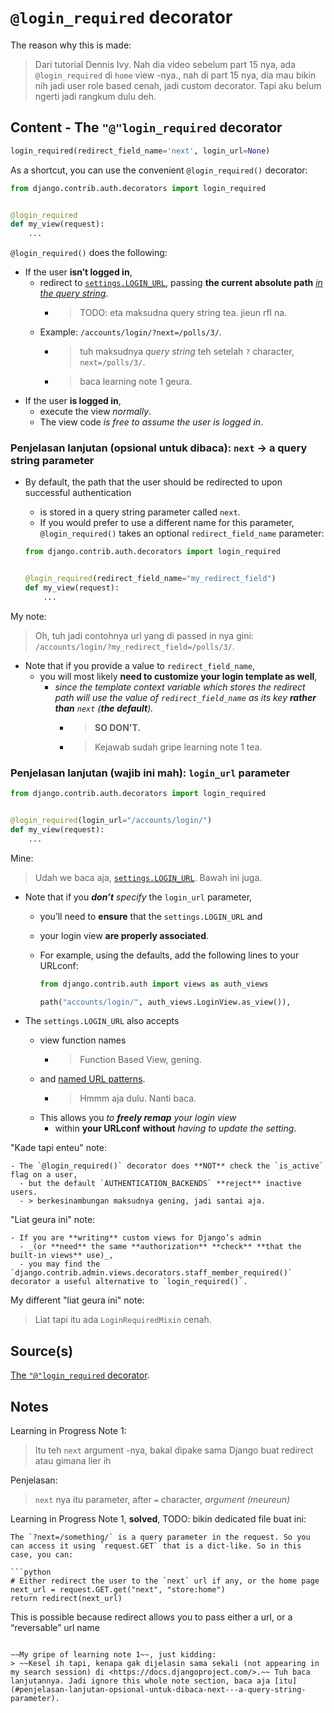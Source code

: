 # `@login_required` decorator

The reason why this is made:
> Dari tutorial Dennis Ivy. Nah dia video sebelum part 15 nya, ada `@login_required` di `home` view -nya., nah di part 15 nya, dia mau bikin nih jadi user role based cenah, jadi custom decorator. Tapi aku belum ngerti jadi rangkum dulu deh.

## Content - The `"@"login_required` decorator

```python
login_required(redirect_field_name='next', login_url=None)
```

As a shortcut, you can use the convenient `@login_required()` decorator:

```python
from django.contrib.auth.decorators import login_required


@login_required
def my_view(request):
    ...
```

`@login_required()` does the following:
- If the user **isn’t logged in**,
  - redirect to [`settings.LOGIN_URL`](https://docs.djangoproject.com/en/4.2/ref/settings/#std-setting-LOGIN_URL), passing **the current absolute path** [_in the query string_](https://en.wikipedia.org/wiki/Query_string).
    - > TODO: eta maksudna query string tea. jieun rfl na.
  - Example: `/accounts/login/?next=/polls/3/`.
    - > tuh maksudnya _query string_ teh setelah `?` character, `next=/polls/3/`.
    - > baca learning note 1 geura.
- If the user **is logged in**,
  - execute the view _normally_.
  - The view code _is free to assume the user is logged in_.

### Penjelasan lanjutan (opsional untuk dibaca): `next` -> a query string parameter

- By default, the path that the user should be redirected to upon successful authentication
  - is stored in a query string parameter called `next`.
  - If you would prefer to use a different name for this parameter, `@login_required()` takes an optional `redirect_field_name` parameter:

  ```python
  from django.contrib.auth.decorators import login_required


  @login_required(redirect_field_name="my_redirect_field")
  def my_view(request):
      ...
  ```

My note:
> Oh, tuh jadi contohnya url yang di passed in nya gini: `/accounts/login/?my_redirect_field=/polls/3/`.

- Note that if you provide a value to `redirect_field_name`,
  - you will most likely **need to customize your login template as well**,
    - _since the template context variable which stores the redirect path will use the value of `redirect_field_name` as its key **rather than** `next` (**the default**)._
      - > **SO DON'T.**
      - > Kejawab sudah gripe learning note 1 tea.

### Penjelasan lanjutan (wajib ini mah): `login_url` parameter

```python
from django.contrib.auth.decorators import login_required


@login_required(login_url="/accounts/login/")
def my_view(request):
    ...
```

Mine:
> Udah we baca aja, [`settings.LOGIN_URL`](https://docs.djangoproject.com/en/4.2/ref/settings/#std-setting-LOGIN_URL). Bawah ini juga.

- Note that if you _**don’t** specify_ the `login_url` parameter,
  - you’ll need to **ensure** that the `settings.LOGIN_URL` and
  - your login view **are properly associated**.
  - For example, using the defaults, add the following lines to your URLconf:

    ```python
    from django.contrib.auth import views as auth_views

    path("accounts/login/", auth_views.LoginView.as_view()),
    ```

- The `settings.LOGIN_URL` also accepts
  - view function names
    - > Function Based View, gening.
  - and [named URL patterns](https://docs.djangoproject.com/en/4.2/topics/http/urls/#naming-url-patterns).
    - > Hmmm aja dulu. Nanti baca.
  - This allows you _to **freely remap** your login view_
    - within **your URLconf** **without** _having to update the setting_.

"Kade tapi enteu" note:

```{note}
- The `@login_required()` decorator does **NOT** check the `is_active` flag on a user,
  - but the default `AUTHENTICATION_BACKENDS` **reject** inactive users.
  - > berkesinambungan maksudnya gening, jadi santai aja.
```

"Liat geura ini" note:

```{note}
- If you are **writing** custom views for Django’s admin
  - _(or **need** the same **authorization** **check** **that the built-in views** use)_,
  - you may find the `django.contrib.admin.views.decorators.staff_member_required()` decorator a useful alternative to `login_required()`.
```

My different "liat geura ini" note:
> Liat tapi itu ada `LoginRequiredMixin` cenah.

## Source(s)

[The `"@"login_required` decorator](https://docs.djangoproject.com/en/4.2/topics/auth/default/#the-login-required-decorator).

## Notes

Learning in Progress Note 1:
> Itu teh `next` argument -nya, bakal dipake sama Django buat redirect atau gimana lier ih

Penjelasan:
> `next` nya itu parameter, after `=` character, _argument (meureun)_

Learning in Progress Note 1, **solved**, TODO: bikin dedicated file buat ini:

```{note}
The `?next=/something/` is a query parameter in the request. So you can access it using `request.GET` that is a dict-like. So in this case, you can:

```python
# Either redirect the user to the `next` url if any, or the home page
next_url = request.GET.get("next", "store:home")
return redirect(next_url)
```

This is possible because redirect allows you to pass either a url, or a “reversable” url name
```

~~My gripe of learning note 1~~, just kidding:
> ~~Kesel ih tapi, kenapa gak dijelasin sama sekali (not appearing in my search session) di <https://docs.djangoproject.com/>.~~ Tuh baca lanjutannya. Jadi ignore this whole note section, baca aja [itu](#penjelasan-lanjutan-opsional-untuk-dibaca-next---a-query-string-parameter).
